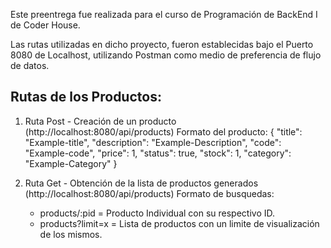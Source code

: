 Este preentrega fue realizada para el curso de Programación de BackEnd I de Coder House.

Las rutas utilizadas en dicho proyecto, fueron establecidas bajo el Puerto 8080 de Localhost, utilizando Postman como medio de preferencia de flujo de datos.

## Rutas de los Productos:

1. Ruta Post - Creación de un producto (http://localhost:8080/api/products)
   Formato del producto:
   {
    "title": "Example-title",
    "description": "Example-Description",
    "code": "Example-code",
    "price": 1,
    "status": true,
    "stock": 1,
    "category": "Example-Category" 
  }

2. Ruta Get - Obtención de la lista de productos generados (http://localhost:8080/api/products)
   Formato de busquedas:
     - products/:pid = Producto Individual con su respectivo ID.
     - products?limit=x = Lista de productos con un limite de visualización de los mismos.
